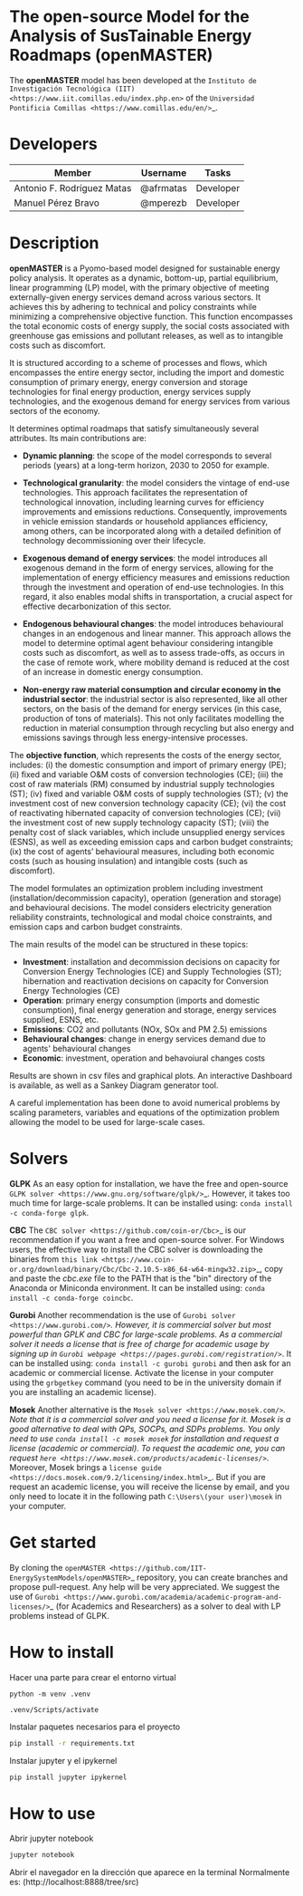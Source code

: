 **The open-source Model for the Analysis of SusTainable Energy Roadmaps (openMASTER)**
================================

The **openMASTER** model has been developed at the `Instituto de Investigación Tecnológica (IIT) <https://www.iit.comillas.edu/index.php.en>` of the `Universidad Pontificia Comillas <https://www.comillas.edu/en/>`_.

**Developers**
================================

| Member                     | Username  | Tasks             |
| -------------------------- | --------- | ----------------- |
| Antonio F. Rodríguez Matas | @afrmatas | Developer         |
| Manuel Pérez Bravo         | @mperezb  | Developer         |

**Description**
================================

**openMASTER** is a Pyomo-based model designed for sustainable energy policy analysis. It operates as a dynamic, bottom-up, partial equilibrium, linear programming (LP) model, with the primary objective of meeting externally-given energy services demand across various sectors. It achieves this by adhering to technical and policy constraints while minimizing a comprehensive objective function. This function encompasses the total economic costs of energy supply, the social costs associated with greenhouse gas emissions and pollutant releases, as well as to intangible costs such as discomfort.

It is structured according to a scheme of processes and flows, which encompasses the entire energy sector, including the import and domestic consumption of primary energy, energy conversion and storage technologies for final energy production, energy services supply technologies, and the exogenous demand for energy services from various sectors of the economy.

It determines optimal roadmaps that satisfy simultaneously several attributes. Its main contributions are:

- **Dynamic planning**: the scope of the model corresponds to several periods (years) at a long-term horizon, 2030 to 2050 for example.

- **Technological granularity**: the model considers the vintage of end-use technologies. This approach facilitates the representation of technological innovation, including learning curves for efficiency improvements and emissions reductions. Consequently, improvements in vehicle emission standards or household appliances efficiency, among others, can be incorporated along with a detailed definition of technology decommissioning over their lifecycle.  

- **Exogenous demand of energy services**: the model introduces all exogenous demand in the form of energy services, allowing for the implementation of energy efficiency measures and emissions reduction through the investment and operation of end-use technologies. In this regard, it also enables modal shifts in transportation, a crucial aspect for effective decarbonization of this sector.

- **Endogenous behavioural changes**: the model introduces behavioural changes in an endogenous and linear manner. This approach allows the model to determine optimal agent behaviour considering intangible costs such as discomfort, as well as to assess trade-offs, as occurs in the case of remote work, where mobility demand is reduced at the cost of an increase in domestic energy consumption.

- **Non-energy raw material consumption and circular economy in the industrial sector**: the industrial sector is also represented, like all other sectors, on the basis of the demand for energy services (in this case, production of tons of materials). This not only facilitates modelling the reduction in material consumption through recycling but also energy and emissions savings through less energy-intensive processes.

The **objective function**, which represents the costs of the energy sector, includes:
(i)    the domestic consumption and import of primary energy (PE); 
(ii)   fixed and variable O&M costs of conversion technologies (CE); 
(iii)  the cost of raw materials (RM) consumed by industrial supply technologies (ST); 
(iv)   fixed and variable O&M costs of supply technologies (ST); 
(v)    the investment cost of new conversion technology capacity (CE); 
(vi)   the cost of reactivating hibernated capacity of conversion technologies (CE); 
(vii)  the investment cost of new supply technology capacity (ST); 
(viii) the penalty cost of slack variables, which include unsupplied energy services (ESNS), as well as exceeding emission caps and carbon budget constraints; 
(ix)   the cost of agents’ behavioural measures, including both economic costs (such as housing insulation) and intangible costs (such as discomfort).

The model formulates an optimization problem including investment (installation/decommission capacity), operation (generation and storage) and behavioural decisions. The model considers electricity generation reliability constraints, technological and modal choice constraints, and emission caps and carbon budget constraints.

The main results of the model can be structured in these topics:

- **Investment**: installation and decommission decisions on capacity for Conversion Energy Technologies (CE) and Supply Technologies (ST); hibernation and reactivation decisions on capacity for Conversion Energy Technologies (CE)
- **Operation**: primary energy consumption (imports and domestic consumption), final energy generation and storage, energy services supplied, ESNS, etc.
- **Emissions**: CO2 and pollutants (NOx, SOx and PM 2.5) emissions
- **Behavioural changes**: change in energy services demand due to agents' behavioural changes
- **Economic**: investment, operation and behavoiural changes costs

Results are shown in csv files and graphical plots. An interactive Dashboard is available, as well as a Sankey Diagram generator tool.

A careful implementation has been done to avoid numerical problems by scaling parameters, variables and equations of the optimization problem allowing the model to be used for large-scale cases.

**Solvers**
================================

**GLPK**
As an easy option for installation, we have the free and open-source `GLPK solver <https://www.gnu.org/software/glpk/>`_. However, it takes too much time for large-scale problems. It can be installed using: ``conda install -c conda-forge glpk``.

**CBC**
The `CBC solver <https://github.com/coin-or/Cbc>`_ is our recommendation if you want a free and open-source solver. For Windows users, the effective way to install the CBC solver is downloading the binaries from `this link <https://www.coin-or.org/download/binary/Cbc/Cbc-2.10.5-x86_64-w64-mingw32.zip>`_, copy and paste the *cbc.exe* file to the PATH that is the "bin" directory of the Anaconda or Miniconda environment. It can be installed using: ``conda install -c conda-forge coincbc``.

**Gurobi**
Another recommendation is the use of `Gurobi solver <https://www.gurobi.com/>`_. However, it is commercial solver but most powerful than GPLK and CBC for large-scale problems.
As a commercial solver it needs a license that is free of charge for academic usage by signing up in `Gurobi webpage <https://pages.gurobi.com/registration/>`_.
It can be installed using: ``conda install -c gurobi gurobi`` and then ask for an academic or commercial license. Activate the license in your computer using the ``grbgetkey`` command (you need to be in the university domain if you are installing an academic license).

**Mosek**
Another alternative is the `Mosek solver <https://www.mosek.com/>`_. Note that it is a commercial solver and you need a license for it. Mosek is a good alternative to deal with QPs, SOCPs, and SDPs problems. You only need to use ``conda install -c mosek mosek`` for installation and request a license (academic or commercial).
To request the academic one, you can request `here <https://www.mosek.com/products/academic-licenses/>`_. Moreover, Mosek brings a `license guide <https://docs.mosek.com/9.2/licensing/index.html>`_. But if you are request an academic license, you will receive the license by email, and you only need to locate it in the following path ``C:\Users\(your user)\mosek`` in your computer.

Get started
================================
By cloning the `openMASTER <https://github.com/IIT-EnergySystemModels/openMASTER>`_ repository, you can create branches and propose pull-request. Any help will be very appreciated. We suggest the use of `Gurobi <https://www.gurobi.com/academia/academic-program-and-licenses/>`_ (for Academics and Researchers) as a solver to deal with LP problems instead of GLPK.

# How to install

Hacer una parte para crear el entorno virtual

```
python -m venv .venv
```

```
.venv/Scripts/activate
```


Instalar paquetes necesarios para el proyecto
```bash
pip install -r requirements.txt
```

Instalar jupyter y el ipykernel
```bash
pip install jupyter ipykernel
```

# How to use

Abrir jupyter notebook
```bash
jupyter notebook
```
Abrir el navegador en la dirección que aparece en la terminal
Normalmente es: (http://localhost:8888/tree/src)
